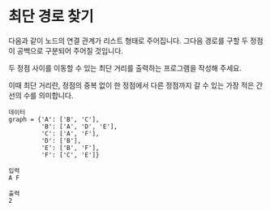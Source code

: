 # 최단 경로 찾기
다음과 같이 노드의 연결 관계가 리스트 형태로 주어집니다. 그다음 경로를 구할 두 정점이 공백으로 구분되어 주어질 것입니다. 

두 정점 사이를 이동할 수 있는 최단 거리를 출력하는 프로그램을 작성해 주세요. 

이때 최단 거리란, 정점의 중복 없이 한 정점에서 다른 정점까지 갈 수 있는 가장 적은 간선의 수를 의미합니다.

```
데이터
graph = {'A': ['B', 'C'],
         'B': ['A', 'D', 'E'],
         'C': ['A', 'F'],
         'D': ['B'],
         'E': ['B', 'F'],
         'F': ['C', 'E']}

입력
A F

출력
2
```
